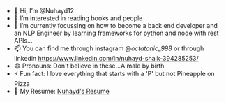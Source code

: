 - 👋 Hi, I’m @Nuhayd12
- 👀 I’m interested in reading books and people
- 🌱 I’m currently focussing on how to become a back end developer and an NLP Engineer by learning frameworks for python and node with rest APIs...
- 📫 You can find me through instagram @_octatonic_998_ or through linkedin https://www.linkedin.com/in/nuhayd-shaik-394285253/
- 😄 Pronouns: Don't believe in these...A male by birth
- ⚡ Fun fact: I love everything that starts with a 'P' but not Pineapple on Pizza
- 🧾 My Resume: [Nuhayd's Resume](https://pdf.ac/2gTJAj) 

<!---
Nuhayd12/Nuhayd12 is a ✨ special ✨ repository because its `README.md` (this file) appears on your GitHub profile.
You can click the Preview link to take a look at your changes.
--->
